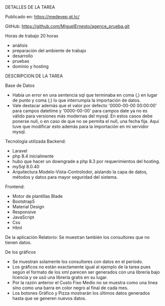 DETALLES DE LA TAREA

Publicado en: https://medevep.gt.tc/

GitHub: https://github.com/MiguelErnesto/agence_prueba.git

Horas de trabajo 20 horas
- análisis
- preparación del ambiente de trabajo
- desarrollo
- pruebas
- dominio y hosting


DESCRIPCION DE LA TAREA

Base de Datos
- Había un error en una sentencia sql que terminaba en coma (,) en lugar de punto y coma (;) lo que interrumpía la importación de datos.
- Vale destacar además que el valor por defecto '0000-00-00 00:00:00' para campos datetime y '0000-00-00' para campos date ya no es válido para versiones más modernas del mysql. En estos casos debe ponerse null, o en caso de que no se permita el null, una fecha fija. Aqui tuve que modificar esto además para la importación en mi servidor mysql.

Tecnología utilizada
Backend: 
- Laravel 
- php 8.4 inicialmente
- hubo que hacer un downgrade a php 8.3 por requerimientos del hosting.
- mySql 8.0.40
- Arquitectura Modelo-Vista-Controlodor, aislando la capa de datos, métodos y datos para mayor seguridad del sistema.
 
Frontend:
- Motor de plantillas Blade
- Bootstrap5
- Material Design
- Responsive
- JavaScript
- Css
- Html
 
De la aplicación
Relatorio: Se muestran también los consultores que no tienen datos.

De los gráficos
- Se muestran solamente los consultores con datos en el período.
- Los gráficos no están exactamente igual al ejemplo de la tarea pues según el formato de los xml parecen ser generados con una librería bajo licencia y se usó una librería gratis en su lugar.
- Por la razón anterior el Custo Fixo Medio no se muestra como una linea sino como una barra en color negro al final de cada mes.
- Los botones Gráfico y Pizza mostrarán los últimos datos generados hasta que se generen nuevos datos.
